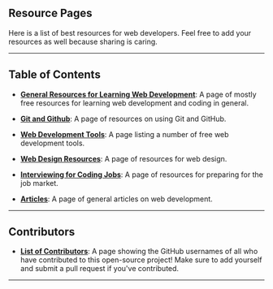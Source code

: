 ## Resource Pages

Here is a list of best resources for web developers. Feel free to add your resources as well because sharing is caring.

---

## Table of Contents
* [**General Resources for Learning Web Development**](generalResources.md): A page of mostly free resources for learning web development and coding in general.

* [**Git and Github**](GitAndGitHub.md): A page of resources on using Git and GitHub.

* [**Web Development Tools**](TOOLS.md): A page listing a number of free web development tools.

* [**Web Design Resources**](webDesign.md): A page of resources for web design.

* [**Interviewing for Coding Jobs**](Interviewing.md): A page of resources for preparing for the job market.

* [**Articles**](ARTICLES.md): A page of general articles on web development.

---

## Contributors
* [**List of Contributors**](CONTRIBUTORS.md): A page showing the GitHub usernames of all who have contributed to this open-source project! Make sure to add yourself and submit a pull request if you've contributed.

---
